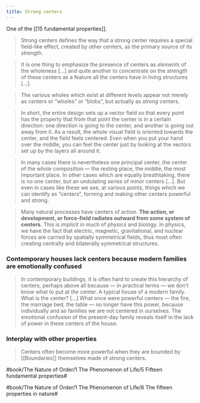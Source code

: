 ```yaml
---
title: Strong centers
---
```


One of the [[15 fundamental properties]].

> Strong centers defines the way that a strong center requires a special field-like effect, created by other centers, as the primary source of its strength.

> It is one thing to emphasize the presence of centers as *elements* of the wholeness […] and quite another to concentrate on the *strength* of these centers as a feature all the centers have in living structures […].

> The various wholes which exist at different levels appear not merely as centers or “wholes” or “blobs”, but actually as *strong* centers.

> In short, the entire design sets up a vector field so that every point has the property that from that point the center is in a certain direction: one direction is going to the center, and another is going out away from it. As a result, the whole visual field is oriented towards the center, and the field feels centered. Even when you put your hand over the middle, you can feel the center just by looking at the vectors set up by the layers all around it.

> In many cases there is nevertheless one principal center, the center of the whole composition — the resting place, the middle, the most important place. In other cases which are equally breathtaking, there is no one center, but an undulating series of minor centers […]. But even in cases like these we see, at various points, things which we can identify as “centers”, forming and making other centers powerful and strong.

> Many natural processes have centers of action. **The action, or development, or force-field radiates outward from some system of centers.** This is implicit in much of physics and biology. 
> In physics, we have the fact that electric, magnetic, gravitational, and nuclear forces are carried by spatially symmetrical fields, thus most often creating centrally and bilaterally symmetrical structures.

### Contemporary houses lack centers because modern families are emotionally confused
> In contemporary buildings, it is often hard to create this hierarchy of centers, perhaps above all because — in practical terms — we don’t know what to put at *the* center. A typical house of a modern family. What is the center? […] What once were powerful centers — the fire, the marriage bed, the table — no longer have this power, because individually and as families we are not centered in ourselves. The emotional confusion of the present-day family reveals itself in the lack of power in these centers of the house.

### Interplay with other properties
> Centers often become more powerful when they are bounded by [[Boundaries]] themselves made of strong centers.

#book/The Nature of Order/1 The Phenomenon of Life/5 Fifteen fundamental properties#

#book/The Nature of Order/1 The Phenomenon of Life/6 The fifteen properties in nature#